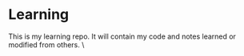# Learning

This is my learning repo. It will contain my code and notes learned or modified from others. \

